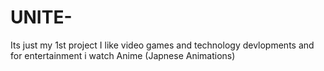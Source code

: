 # UNITE-
Its just my 1st project
I like video games and technology devlopments and for entertainment i watch Anime (Japnese Animations)
